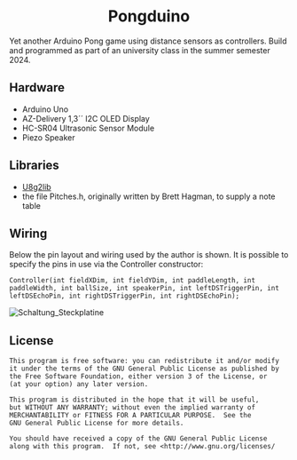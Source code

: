 <h1 align="center">
Pongduino
</h1>

Yet another Arduino Pong game using distance sensors as controllers. Build and programmed as part of an university class in the summer semester 2024.

## Hardware

- Arduino Uno
- AZ-Delivery 1,3´´ I2C OLED Display
- HC-SR04 Ultrasonic Sensor Module
- Piezo Speaker

## Libraries

- [U8g2lib](https://github.com/olikraus/u8g2)
- the file Pitches.h, originally written by Brett Hagman, to supply a note table

## Wiring

Below the pin layout and wiring used by the author is shown. It is possible to specify the pins in use via the Controller constructor:

```
Controller(int fieldXDim, int fieldYDim, int paddleLength, int paddleWidth, int ballSize, int speakerPin, int leftDSTriggerPin, int leftDSEchoPin, int rightDSTriggerPin, int rightDSEchoPin);
```

![Schaltung_Steckplatine](https://github.com/user-attachments/assets/c2991407-2c82-42f7-a19e-bc8822909a67)

## License

    This program is free software: you can redistribute it and/or modify
    it under the terms of the GNU General Public License as published by
    the Free Software Foundation, either version 3 of the License, or
    (at your option) any later version.

    This program is distributed in the hope that it will be useful,
    but WITHOUT ANY WARRANTY; without even the implied warranty of
    MERCHANTABILITY or FITNESS FOR A PARTICULAR PURPOSE.  See the
    GNU General Public License for more details.

    You should have received a copy of the GNU General Public License
    along with this program.  If not, see <http://www.gnu.org/licenses/
